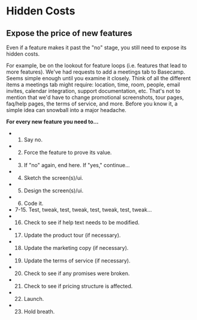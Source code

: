 Hidden Costs
============

Expose the price of new features
--------------------------------

Even if a feature makes it past the "no" stage, you still need to
expose its hidden costs.

For example, be on the lookout for feature loops (i.e. features that
lead to more features). We've had requests to add a meetings tab to
Basecamp. Seems simple enough until you examine it closely. Think of all
the different items a meetings tab might require: location, time, room,
people, email invites, calendar integration, support documentation, etc.
That's not to mention that we'd have to change promotional
screenshots, tour pages, faq/help pages, the terms of service, and more.
Before you know it, a simple idea can snowball into a major headache.

**For every new feature you need to...**

-   1. Say no.
-   2. Force the feature to prove its value.
-   3. If "no" again, end here. If "yes," continue...
-   4. Sketch the screen(s)/ui.
-   5. Design the screen(s)/ui.
-   6. Code it.
-   7-15. Test, tweak, test, tweak, test, tweak, test, tweak...
-   16. Check to see if help text needs to be modified.
-   17. Update the product tour (if necessary).
-   18. Update the marketing copy (if necessary).
-   19. Update the terms of service (if necessary).
-   20. Check to see if any promises were broken.
-   21. Check to see if pricing structure is affected.
-   22. Launch.
-   23. Hold breath.
